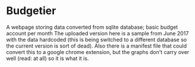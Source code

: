 # Budgetier
A webpage storing data converted from sqlite database; basic budget account per month 
The uploaded version here is a sample from June 2017 with the data hardcoded (this is being switched to a different database so the current version is sort of dead). Also there is a manifest file that could convert this to a google chrome extension, but the graphs don't carry over well (read: at all) so it is what it is. 
